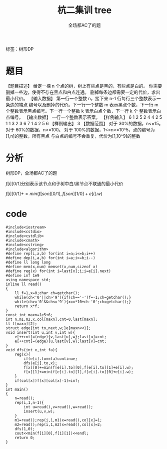 ﻿---
title: 杭二集训 tree
subtitle: "全场都AC了的题"
tags: 
 - 树形DP
grammar_cjkRuby: true
catalog: true
layout:  post
header-img: "img/header/P2.jpg"
preview-img: "/img/preview/P2.jpg"
---

标签：树形DP

# 题目

【题目描述】 给定一棵 n 个点的树，树上有些点是黑的，有些点是白的。 你需要删掉一些边，使得不存在黑点和白点连通。 删掉每条边都需要一定的代价，求出最小代价。 
【输入数据】  第一行一个整数 n，接下来 n-1 行每行三个整数表示一条边的端点 编号以及删掉的代价。下一行一个整数 m 表示黑点个数，下一行 m 个整数表示黑点编号。下一行一个整数 k 表示白点个数，下一行 k 个 整数表示白点编号。
 【输出数据】  一行一个整数表示答案。
 【样例输入】
6 
1 2 5 
2 4 4 
2 5 1 
1 3 2 
3 6 7 
1 
4 
2 
5 6 
【样例输出】 3 
【数据范围】 
对于 30%的数据，n<=15。 
对于 60%的数据，n<=100。 
对于 100%的数据，1<=n<=10^5，点的编号为[1,n]的整数，所有黑点 与白点的编号不会重复，代价为[1,10^9]的整数 
 
# 分析

树形DP，全场都AC了的题

$f[i][0/1]$分别表示该节点和子树中白/黑节点不联通的最小代价

$f[i][0/1]+=min(f[son][0/1],f[son][1/0]+e[i].w)$

# code

```
#include<iostream>
#include<cstdio>
#include<cstdlib>
#include<cmath>
#include<cstring>
#include<algorithm>
#define rep(i,a,b) for(int i=a;i<=b;i++)
#define dep(i,a,b) for(int i=a;i>=b;i--)
#define ll long long
#define mem(x,num) memset(x,num,sizeof x)
#define reg(x) for(int i=last[x];i;i=e[i].next)
#define inf 1e9
using namespace std;
inline ll read()
{
	ll f=1,x=0;char ch=getchar();
	while(ch<'0'||ch>'9'){if(ch=='-')f=-1;ch=getchar();}
	while(ch>='0'&&ch<='9'){x=x*10+ch-'0';ch=getchar();}
	return x*f;
}
const int maxn=1e5+6;
int n,m1,m2,x,col[maxn],cnt=0,last[maxn];
ll f[maxn][2];
struct edge{int to,next,w;}e[maxn<<1];
void insert(int u,int v,int w){
	e[++cnt]=(edge){v,last[u],w};last[u]=cnt;
	e[++cnt]=(edge){u,last[v],w};last[v]=cnt;
}
void dfs(int x,int fa){
	reg(x){
		if(e[i].to==fa)continue;
		dfs(e[i].to,x);
		f[x][0]+=min(f[e[i].to][0],f[e[i].to][1]+e[i].w);
		f[x][1]+=min(f[e[i].to][1],f[e[i].to][0]+e[i].w);
	}
	if(col[x])f[x][col[x]-1]=inf;
}
int main()
{
	n=read();
	rep(i,1,n-1){
		int u=read(),v=read(),w=read();
		insert(u,v,w);
	}
	m1=read();rep(i,1,m1)x=read(),col[x]=1;
	m2=read();rep(i,1,m2)x=read(),col[x]=2;
	dfs(1,0);
	cout<<min(f[1][0],f[1][1])<<endl;
	return 0;
}
```

